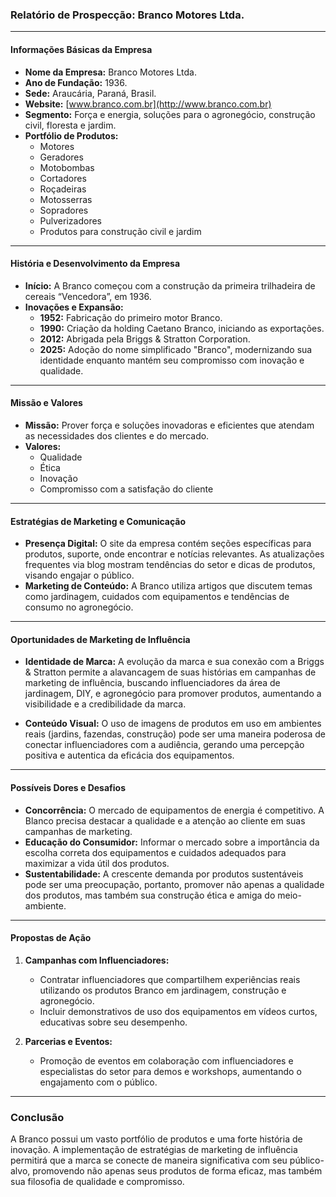 ### Relatório de Prospecção: Branco Motores Ltda.

---

#### **Informações Básicas da Empresa**

- **Nome da Empresa:** Branco Motores Ltda.
- **Ano de Fundação:** 1936.
- **Sede:** Araucária, Paraná, Brasil.
- **Website:** [www.branco.com.br](http://www.branco.com.br)
- **Segmento:** Força e energia, soluções para o agronegócio, construção civil, floresta e jardim.
- **Portfólio de Produtos:**
  - Motores
  - Geradores
  - Motobombas
  - Cortadores
  - Roçadeiras
  - Motosserras
  - Sopradores
  - Pulverizadores
  - Produtos para construção civil e jardim

---

#### **História e Desenvolvimento da Empresa**

- **Início:** A Branco começou com a construção da primeira trilhadeira de cereais “Vencedora”, em 1936.
- **Inovações e Expansão:**
  - **1952:** Fabricação do primeiro motor Branco.
  - **1990:** Criação da holding Caetano Branco, iniciando as exportações.
  - **2012:** Abrigada pela Briggs & Stratton Corporation.
  - **2025:** Adoção do nome simplificado "Branco", modernizando sua identidade enquanto mantém seu compromisso com inovação e qualidade.

---

#### **Missão e Valores**

- **Missão:** Prover força e soluções inovadoras e eficientes que atendam as necessidades dos clientes e do mercado.
- **Valores:** 
  - Qualidade
  - Ética
  - Inovação
  - Compromisso com a satisfação do cliente

---

#### **Estratégias de Marketing e Comunicação**

- **Presença Digital:** O site da empresa contém seções específicas para produtos, suporte, onde encontrar e notícias relevantes. As atualizações frequentes via blog mostram tendências do setor e dicas de produtos, visando engajar o público.
- **Marketing de Conteúdo:** A Branco utiliza artigos que discutem temas como jardinagem, cuidados com equipamentos e tendências de consumo no agronegócio.

---

#### **Oportunidades de Marketing de Influência**

- **Identidade de Marca:** A evolução da marca e sua conexão com a Briggs & Stratton permite a alavancagem de suas histórias em campanhas de marketing de influência, buscando influenciadores da área de jardinagem, DIY, e agronegócio para promover produtos, aumentando a visibilidade e a credibilidade da marca.
  
- **Conteúdo Visual:** O uso de imagens de produtos em uso em ambientes reais (jardins, fazendas, construção) pode ser uma maneira poderosa de conectar influenciadores com a audiência, gerando uma percepção positiva e autentica da eficácia dos equipamentos.

---

#### **Possíveis Dores e Desafios**

- **Concorrência:** O mercado de equipamentos de energia é competitivo. A Blanco precisa destacar a qualidade e a atenção ao cliente em suas campanhas de marketing.
- **Educação do Consumidor:** Informar o mercado sobre a importância da escolha correta dos equipamentos e cuidados adequados para maximizar a vida útil dos produtos.
- **Sustentabilidade:** A crescente demanda por produtos sustentáveis pode ser uma preocupação, portanto, promover não apenas a qualidade dos produtos, mas também sua construção ética e amiga do meio-ambiente.

---

#### **Propostas de Ação**

1. **Campanhas com Influenciadores:**
   - Contratar influenciadores que compartilhem experiências reais utilizando os produtos Branco em jardinagem, construção e agronegócio.
   - Incluir demonstrativos de uso dos equipamentos em vídeos curtos, educativas sobre seu desempenho.

2. **Parcerias e Eventos:**
   - Promoção de eventos em colaboração com influenciadores e especialistas do setor para demos e workshops, aumentando o engajamento com o público.

---

### **Conclusão**
A Branco possui um vasto portfólio de produtos e uma forte história de inovação. A implementação de estratégias de marketing de influência permitirá que a marca se conecte de maneira significativa com seu público-alvo, promovendo não apenas seus produtos de forma eficaz, mas também sua filosofia de qualidade e compromisso.